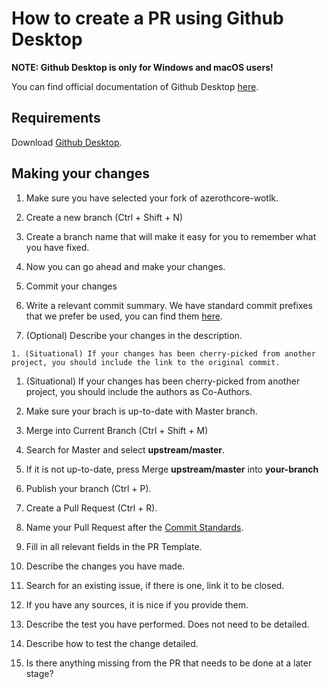 # How to create a PR using Github Desktop

**NOTE: Github Desktop is only for Windows and macOS users!**

You can find official documentation of Github Desktop [here](https://docs.github.com/en/desktop).

## Requirements

Download [Github Desktop](https://desktop.github.com/).

## Making your changes

1. Make sure you have selected your fork of azerothcore-wotlk.

1. Create a new branch (Ctrl + Shift + N)

  1. Create a branch name that will make it easy for you to remember what you have fixed.

1. Now you can go ahead and make your changes.

1. Commit your changes

  1. Write a relevant commit summary. We have standard commit prefixes that we prefer be used, you can find them [here](commit-standards).

  1. (Optional) Describe your changes in the description. 
  
    1. (Situational) If your changes has been cherry-picked from another project, you should include the link to the original commit.

  1. (Situational) If your changes has been cherry-picked from another project, you should include the authors as Co-Authors.

1. Make sure your brach is up-to-date with Master branch.

  1. Merge into Current Branch (Ctrl + Shift + M)

  1. Search for Master and select **upstream/master**.

  1. If it is not up-to-date, press Merge **upstream/master** into **your-branch**

1. Publish your branch (Ctrl + P).

1. Create a Pull Request (Ctrl + R).

1. Name your Pull Request after the [Commit Standards](commit-standards).

1. Fill in all relevant fields in the PR Template.

  1. Describe the changes you have made.

  1. Search for an existing issue, if there is one, link it to be closed.

  1. If you have any sources, it is nice if you provide them.

  1. Describe the test you have performed. Does not need to be detailed.

  1. Describe how to test the change detailed.

  1. Is there anything missing from the PR that needs to be done at a later stage?
